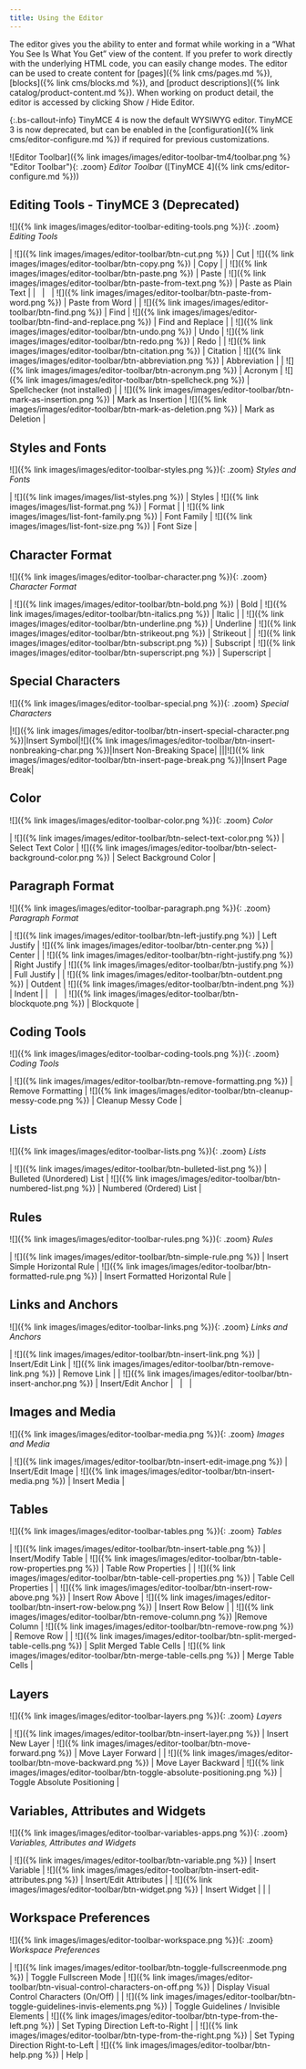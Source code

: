 ```yaml
---
title: Using the Editor
---
```



The editor gives you the ability to enter and format while working in a “What You See Is What You Get” view of the content. If you prefer to work directly with the underlying HTML code, you can easily change modes. The editor can be used to create content for [pages]({% link cms/pages.md %}), [blocks]({% link cms/blocks.md %}), and [product descriptions]({% link catalog/product-content.md %}). When working on product detail, the editor is accessed by clicking <span class="btn">Show / Hide Editor</span>.

{:.bs-callout-info}
TinyMCE 4 is now the default WYSIWYG editor. TinyMCE 3 is now deprecated, but can be enabled in the [configuration]({% link cms/editor-configure.md %}) if required for previous customizations.

<!--{% if "Default.EE-B2B" contains site.edition %}-->
![Editor Toolbar]({% link images/images/editor-toolbar-tm4/toolbar.png %} "Editor Toolbar"){: .zoom}
_Editor Toolbar_ ([TinyMCE 4]({% link cms/editor-configure.md %}))

<!--{% endif %}-->
## Editing Tools - TinyMCE 3 (Deprecated)

![]({% link images/images/editor-toolbar-editing-tools.png %}){: .zoom}
_Editing Tools_

| ![]({% link images/images/editor-toolbar/btn-cut.png %}) | Cut | ![]({% link images/images/editor-toolbar/btn-copy.png %}) | Copy |
| ![]({% link images/images/editor-toolbar/btn-paste.png %}) | Paste | ![]({% link images/images/editor-toolbar/btn-paste-from-text.png %}) | Paste as Plain Text |
|   |   | ![]({% link images/images/editor-toolbar/btn-paste-from-word.png %}) | Paste from Word |
| ![]({% link images/images/editor-toolbar/btn-find.png %}) | Find | ![]({% link images/images/editor-toolbar/btn-find-and-replace.png %}) | Find and Replace |
| ![]({% link images/images/editor-toolbar/btn-undo.png %}) | Undo | ![]({% link images/images/editor-toolbar/btn-redo.png %}) | Redo |
| ![]({% link images/images/editor-toolbar/btn-citation.png %}) | Citation | ![]({% link images/images/editor-toolbar/btn-abbreviation.png %}) | Abbreviation |
| ![]({% link images/images/editor-toolbar/btn-acronym.png %}) | Acronym | ![]({% link images/images/editor-toolbar/btn-spellcheck.png %}) | Spellchecker (not installed) |
| ![]({% link images/images/editor-toolbar/btn-mark-as-insertion.png %}) | Mark as Insertion | ![]({% link images/images/editor-toolbar/btn-mark-as-deletion.png %}) | Mark as Deletion |

## Styles and Fonts

![]({% link images/images/editor-toolbar-styles.png %}){: .zoom}
_Styles and Fonts_

| ![]({% link images/images/list-styles.png %}) | Styles | ![]({% link images/images/list-format.png %}) | Format |
| ![]({% link images/images/list-font-family.png %}) | Font Family | ![]({% link images/images/list-font-size.png %}) | Font Size |

## Character Format

![]({% link images/images/editor-toolbar-character.png %}){: .zoom}
_Character Format_

| ![]({% link images/images/editor-toolbar/btn-bold.png %}) | Bold | ![]({% link images/images/editor-toolbar/btn-italics.png %}) | Italic |
| ![]({% link images/images/editor-toolbar/btn-underline.png %}) | Underline | ![]({% link images/images/editor-toolbar/btn-strikeout.png %}) | Strikeout |
| ![]({% link images/images/editor-toolbar/btn-subscript.png %}) | Subscript | ![]({% link images/images/editor-toolbar/btn-superscript.png %}) | Superscript |

## Special Characters

![]({% link images/images/editor-toolbar-special.png %}){: .zoom}
_Special Characters_

|![]({% link images/images/editor-toolbar/btn-insert-special-character.png %})|Insert Symbol|![]({% link images/images/editor-toolbar/btn-insert-nonbreaking-char.png %})|Insert Non-Breaking Space|
|||![]({% link images/images/editor-toolbar/btn-insert-page-break.png %})|Insert Page Break|

## Color

![]({% link images/images/editor-toolbar-color.png %}){: .zoom}
_Color_

| ![]({% link images/images/editor-toolbar/btn-select-text-color.png %}) | Select Text Color | ![]({% link images/images/editor-toolbar/btn-select-background-color.png %}) | Select Background Color |

## Paragraph Format

![]({% link images/images/editor-toolbar-paragraph.png %}){: .zoom}
_Paragraph Format_

| ![]({% link images/images/editor-toolbar/btn-left-justify.png %}) | Left Justify | ![]({% link images/images/editor-toolbar/btn-center.png %}) | Center |
| ![]({% link images/images/editor-toolbar/btn-right-justify.png %}) | Right Justify | ![]({% link images/images/editor-toolbar/btn-justify.png %}) | Full Justify |
| ![]({% link images/images/editor-toolbar/btn-outdent.png %}) | Outdent | ![]({% link images/images/editor-toolbar/btn-indent.png %}) | Indent |
|   |   | ![]({% link images/images/editor-toolbar/btn-blockquote.png %}) | Blockquote |

## Coding Tools

![]({% link images/images/editor-toolbar-coding-tools.png %}){: .zoom}
_Coding Tools_

| ![]({% link images/images/editor-toolbar/btn-remove-formatting.png %}) | Remove Formatting | ![]({% link images/images/editor-toolbar/btn-cleanup-messy-code.png %}) | Cleanup Messy Code |

## Lists

![]({% link images/images/editor-toolbar-lists.png %}){: .zoom}
_Lists_

| ![]({% link images/images/editor-toolbar/btn-bulleted-list.png %}) | Bulleted (Unordered) List | ![]({% link images/images/editor-toolbar/btn-numbered-list.png %}) | Numbered (Ordered) List |

## Rules

![]({% link images/images/editor-toolbar-rules.png %}){: .zoom}
_Rules_

| ![]({% link images/images/editor-toolbar/btn-simple-rule.png %}) | Insert Simple Horizontal Rule | ![]({% link images/images/editor-toolbar/btn-formatted-rule.png %}) | Insert Formatted Horizontal Rule |

## Links and Anchors

![]({% link images/images/editor-toolbar-links.png %}){: .zoom}
_Links and Anchors_

| ![]({% link images/images/editor-toolbar/btn-insert-link.png %}) | Insert/Edit Link | ![]({% link images/images/editor-toolbar/btn-remove-link.png %}) | Remove Link |
| ![]({% link images/images/editor-toolbar/btn-insert-anchor.png %}) | Insert/Edit Anchor |   |   |

## Images and Media

![]({% link images/images/editor-toolbar-media.png %}){: .zoom}
_Images and Media_

| ![]({% link images/images/editor-toolbar/btn-insert-edit-image.png %}) | Insert/Edit Image | ![]({% link images/images/editor-toolbar/btn-insert-media.png %}) | Insert Media |

## Tables

![]({% link images/images/editor-toolbar-tables.png %}){: .zoom}
_Tables_

| ![]({% link images/images/editor-toolbar/btn-insert-table.png %}) | Insert/Modify Table | ![]({% link images/images/editor-toolbar/btn-table-row-properties.png %}) | Table Row Properties |
| ![]({% link images/images/editor-toolbar/btn-table-cell-properties.png %}) | Table Cell Properties |
| ![]({% link images/images/editor-toolbar/btn-insert-row-above.png %}) | Insert Row Above | ![]({% link images/images/editor-toolbar/btn-insert-row-below.png %}) | Insert Row Below |
| ![]({% link images/images/editor-toolbar/btn-remove-column.png %}) |Remove Column | ![]({% link images/images/editor-toolbar/btn-remove-row.png %}) | Remove Row |
| ![]({% link images/images/editor-toolbar/btn-split-merged-table-cells.png %}) | Split Merged Table Cells | ![]({% link images/images/editor-toolbar/btn-merge-table-cells.png %}) | Merge Table Cells |

## Layers

![]({% link images/images/editor-toolbar-layers.png %}){: .zoom}
_Layers_

| ![]({% link images/images/editor-toolbar/btn-insert-layer.png %}) | Insert New Layer | ![]({% link images/images/editor-toolbar/btn-move-forward.png %}) | Move Layer Forward |
| ![]({% link images/images/editor-toolbar/btn-move-backward.png %}) | Move Layer Backward | ![]({% link images/images/editor-toolbar/btn-toggle-absolute-positioning.png %}) | Toggle Absolute Positioning |

## Variables, Attributes and Widgets

![]({% link images/images/editor-toolbar-variables-apps.png %}){: .zoom}
_Variables, Attributes and Widgets_

| ![]({% link images/images/editor-toolbar/btn-variable.png %}) | Insert Variable | ![]({% link images/images/editor-toolbar/btn-insert-edit-attributes.png %}) | Insert/Edit Attributes |
| ![]({% link images/images/editor-toolbar/btn-widget.png %}) | Insert Widget | | |

## Workspace Preferences

![]({% link images/images/editor-toolbar-workspace.png %}){: .zoom}
_Workspace Preferences_

| ![]({% link images/images/editor-toolbar/btn-toggle-fullscreenmode.png %}) | Toggle Fullscreen Mode | ![]({% link images/images/editor-toolbar/btn-visual-control-characters-on-off.png %}) | Display Visual Control Characters (On/Off) |
| ![]({% link images/images/editor-toolbar/btn-toggle-guidelines-invis-elements.png %}) | Toggle Guidelines / Invisible Elements | ![]({% link images/images/editor-toolbar/btn-type-from-the-left.png %}) | Set Typing Direction Left-to-Right |
| ![]({% link images/images/editor-toolbar/btn-type-from-the-right.png %}) | Set Typing Direction Right-to-Left | ![]({% link images/images/editor-toolbar/btn-help.png %}) | Help |
